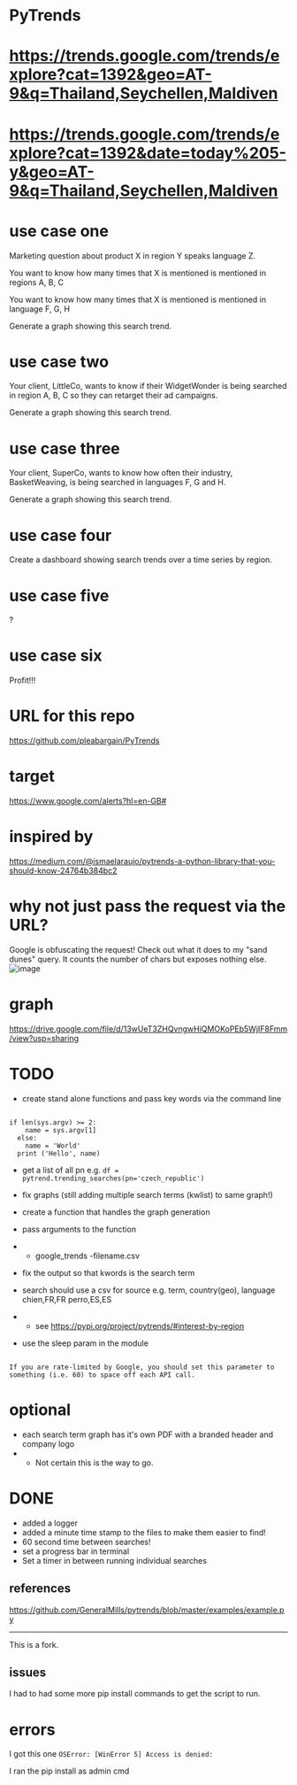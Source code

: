 # PyTrends

# https://trends.google.com/trends/explore?cat=1392&geo=AT-9&q=Thailand,Seychellen,Maldiven

# https://trends.google.com/trends/explore?cat=1392&date=today%205-y&geo=AT-9&q=Thailand,Seychellen,Maldiven


# use case one
Marketing question about product X in region Y speaks language Z.

You want to know how many times that X is mentioned is mentioned in regions A, B, C 


You want to know how many times that X is mentioned is mentioned in language F, G, H

Generate a graph showing this search trend.

# use case two
Your client, LittleCo, wants to know if their WidgetWonder is being searched in region A, B, C so they can retarget their ad campaigns.

Generate a graph showing this search trend.

# use case three
Your client, SuperCo, wants to know how often their industry, BasketWeaving, is being searched in languages F, G and H.

Generate a graph showing this search trend.

# use case four
Create a dashboard showing search trends over a time series by region.

# use case five
?

# use case six
Profit!!!

# URL for this repo
https://github.com/pleabargain/PyTrends

# target
https://www.google.com/alerts?hl=en-GB#

# inspired by
https://medium.com/@ismaelaraujo/pytrends-a-python-library-that-you-should-know-24764b384bc2

# why not just pass the request via the URL?
Google is obfuscating the request!
Check out what it does to my "sand dunes" query. It counts the number of chars but exposes nothing else.
![image](https://user-images.githubusercontent.com/640846/201508065-2838e0f0-c5e3-4b37-b40e-7b27a21affb0.png)


# graph
https://drive.google.com/file/d/13wUeT3ZHQvngwHiQMOKoPEb5WjIF8Fmm/view?usp=sharing

# TODO
* create stand alone functions and pass key words via the command line 
``` 

if len(sys.argv) >= 2:
    name = sys.argv[1]
  else:
    name = 'World'
  print ('Hello', name)

```

* get a list of all pn e.g. ```df = pytrend.trending_searches(pn='czech_republic')```
* fix graphs (still adding multiple search terms (kwlist) to same graph!)
* create a function that handles the graph generation
* pass arguments to the function
* * google_trends -filename.csv

* fix the output so that kwords is the search term
* search should use a csv for source e.g.
term, country(geo), language
chien,FR,FR
perro,ES,ES 
* * see https://pypi.org/project/pytrends/#interest-by-region
* use the sleep param in the module

```sleep

If you are rate-limited by Google, you should set this parameter to something (i.e. 60) to space off each API call.
```

# optional
* each search term graph has it's own PDF with a branded header and company logo
* * Not certain this is the way to go. 

# DONE
* added a logger
* added a minute time stamp to the files to make them easier to find!
* 60 second time between searches! 
* set a progress bar in terminal
* Set a timer in between running individual searches
## references
https://github.com/GeneralMills/pytrends/blob/master/examples/example.py


---

This is a fork.
## issues
I had to had some more pip install commands to get the script to run.

# errors
I got this one
`OSError: [WinError 5] Access is denied:`

I ran the pip install as admin cmd

